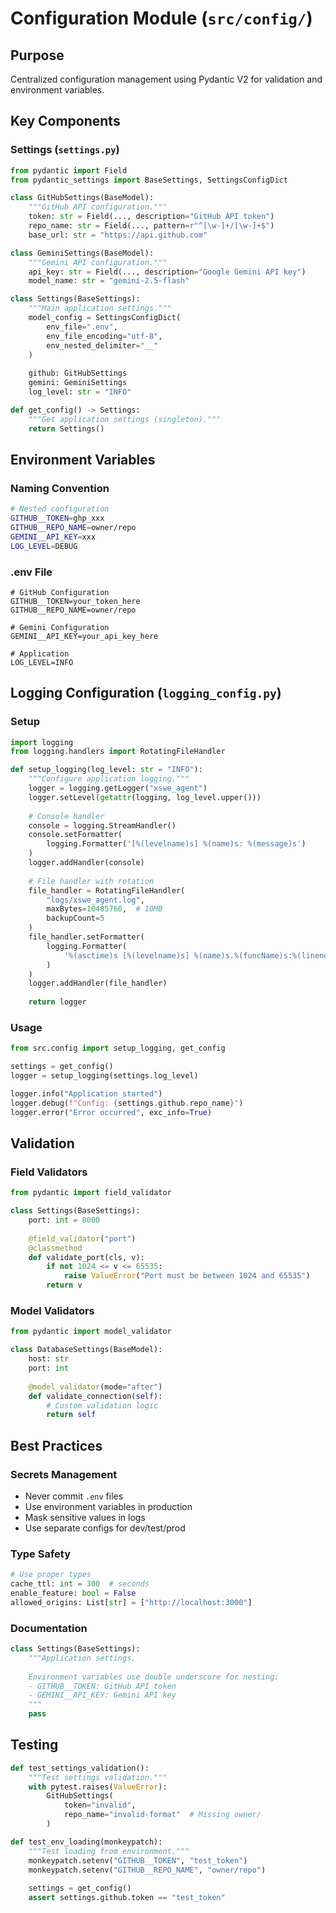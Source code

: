 # Configuration Module (`src/config/`)

## Purpose
Centralized configuration management using Pydantic V2 for validation and environment variables.

## Key Components

### Settings (`settings.py`)
```python
from pydantic import Field
from pydantic_settings import BaseSettings, SettingsConfigDict

class GitHubSettings(BaseModel):
    """GitHub API configuration."""
    token: str = Field(..., description="GitHub API token")
    repo_name: str = Field(..., pattern=r"^[\w-]+/[\w-]+$")
    base_url: str = "https://api.github.com"

class GeminiSettings(BaseModel):
    """Gemini API configuration."""
    api_key: str = Field(..., description="Google Gemini API key")
    model_name: str = "gemini-2.5-flash"

class Settings(BaseSettings):
    """Main application settings."""
    model_config = SettingsConfigDict(
        env_file=".env",
        env_file_encoding="utf-8",
        env_nested_delimiter="__"
    )
    
    github: GitHubSettings
    gemini: GeminiSettings
    log_level: str = "INFO"

def get_config() -> Settings:
    """Get application settings (singleton)."""
    return Settings()
```

## Environment Variables

### Naming Convention
```bash
# Nested configuration
GITHUB__TOKEN=ghp_xxx
GITHUB__REPO_NAME=owner/repo
GEMINI__API_KEY=xxx
LOG_LEVEL=DEBUG
```

### .env File
```env
# GitHub Configuration
GITHUB__TOKEN=your_token_here
GITHUB__REPO_NAME=owner/repo

# Gemini Configuration
GEMINI__API_KEY=your_api_key_here

# Application
LOG_LEVEL=INFO
```

## Logging Configuration (`logging_config.py`)

### Setup
```python
import logging
from logging.handlers import RotatingFileHandler

def setup_logging(log_level: str = "INFO"):
    """Configure application logging."""
    logger = logging.getLogger("xswe_agent")
    logger.setLevel(getattr(logging, log_level.upper()))
    
    # Console handler
    console = logging.StreamHandler()
    console.setFormatter(
        logging.Formatter('[%(levelname)s] %(name)s: %(message)s')
    )
    logger.addHandler(console)
    
    # File handler with rotation
    file_handler = RotatingFileHandler(
        "logs/xswe_agent.log",
        maxBytes=10485760,  # 10MB
        backupCount=5
    )
    file_handler.setFormatter(
        logging.Formatter(
            '%(asctime)s [%(levelname)s] %(name)s.%(funcName)s:%(lineno)d - %(message)s'
        )
    )
    logger.addHandler(file_handler)
    
    return logger
```

### Usage
```python
from src.config import setup_logging, get_config

settings = get_config()
logger = setup_logging(settings.log_level)

logger.info("Application started")
logger.debug(f"Config: {settings.github.repo_name}")
logger.error("Error occurred", exc_info=True)
```

## Validation

### Field Validators
```python
from pydantic import field_validator

class Settings(BaseSettings):
    port: int = 8000
    
    @field_validator("port")
    @classmethod
    def validate_port(cls, v):
        if not 1024 <= v <= 65535:
            raise ValueError("Port must be between 1024 and 65535")
        return v
```

### Model Validators
```python
from pydantic import model_validator

class DatabaseSettings(BaseModel):
    host: str
    port: int
    
    @model_validator(mode="after")
    def validate_connection(self):
        # Custom validation logic
        return self
```

## Best Practices

### Secrets Management
- Never commit `.env` files
- Use environment variables in production
- Mask sensitive values in logs
- Use separate configs for dev/test/prod

### Type Safety
```python
# Use proper types
cache_ttl: int = 300  # seconds
enable_feature: bool = False
allowed_origins: List[str] = ["http://localhost:3000"]
```

### Documentation
```python
class Settings(BaseSettings):
    """Application settings.
    
    Environment variables use double underscore for nesting:
    - GITHUB__TOKEN: GitHub API token
    - GEMINI__API_KEY: Gemini API key
    """
    pass
```

## Testing
```python
def test_settings_validation():
    """Test settings validation."""
    with pytest.raises(ValueError):
        GitHubSettings(
            token="invalid",
            repo_name="invalid-format"  # Missing owner/
        )

def test_env_loading(monkeypatch):
    """Test loading from environment."""
    monkeypatch.setenv("GITHUB__TOKEN", "test_token")
    monkeypatch.setenv("GITHUB__REPO_NAME", "owner/repo")
    
    settings = get_config()
    assert settings.github.token == "test_token"
```
